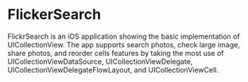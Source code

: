 # FlickerSearch
FlickrSearch is an iOS application showing the basic implementation of UICollectionView. The app supports search photos, check large image, share photos, and reorder cells features by taking the most use of UICollectionViewDataSource, UICollectionViewDelegate, UICollectionViewDelegateFlowLayout, and UICollectionViewCell.
